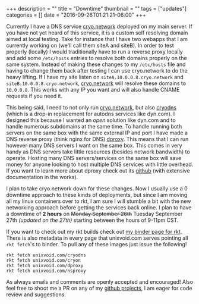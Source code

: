 +++
description = ""
title = "Downtime"
thumbnail = ""
tags = ["updates"]
categories = []
date = "2016-09-26T01:21:21-06:00"
+++

Currently I have a DNS service [cryo.network](https://github.com/unixvoid/cryo.network) deployed on my main server.  If you have not yet heard of this service, it is a custom self resolving domain aimed at local testing.  Take for instance that I have two webapps that I am currently working on (we'll call them siteA and siteB). In order to test properly (locally) I would traditionally have to run a reverse proxy locally and add some `/etc/hosts` entries to resolve both domains properly on the same system.  Instead of making these changes to my `/etc/hosts` file and having to change them back after testing I can use cryo.network to do the heavy lifting.  If I have my site listen on `siteA.10.0.0.8.cryo.network` and `siteB.10.0.0.8.cryo.network`, [cryo.network](https://github.com/unixvoid/cryo.network) will resolve these domains to `10.0.0.8`.  This works with any IP you want and will also handle CNAME requests if you need it. 

This being said, I need to not only run [cryo.network](https://github.com/unixvoid/cryo.network), but also [cryodns](https://github.com/unixvoid/cryodns) (which is a drop-in replacement for autodns services like dyn.com).  I designed this because I wanted an *open* solution like dyn.com and to handle numerous subdomains at the same time.  To handle running both servers on the same box with the same external IP and port I have made a DNS reverse proxy (think nginx for DNS) [dproxy](https://github.com/unixvoid/dproxy/).  This means that I can run however many DNS servers I want on the same box.  This comes in very handy as DNS servers take little resources (besides network bandwidth) to operate.  Hosting many DNS servers/services on the same box will save money for anyone looking to host multiple DNS services with little overhead.  If you want to learn more about dproxy check out its [github](https://github.com/unixvoid/dproxy) (with extensive documentation in the works).

I plan to take cryo.network down for these changes.  Now I usually use a 0 downtime approach to these kinds of deployments, but since I am moving all my linux containers over to rkt, I am sure I will stumble a bit with the new networking approach before getting the services back online.  I plan to have a downtime of **2 hours** on ~~Monday September 26th~~ Tuesday September 27th *(updated on the 27th)* starting between the hours of 9-11pm CST.

If you want to check out my rkt builds check out [my binder page for rkt](https://cryo.unixvoid.com/bin/rkt/).  There is also metadata in every page that unixvoid.com serves pointing all `rkt fetch`'s to binder.  To pull any of these images just issue the following!

```
rkt fetch unixvoid.com/cryodns
rkt fetch unixvoid.com/cryon
rkt fetch unixvoid.com/dproxy
rkt fetch unixvoid.com/nsproxy
```

As always emails and comments are openly accepted and encouraged!  Also feel free to shoot me a PR on any of my [github projects](https://github.com/unixvoid), I am eager for code review and suggestions.
